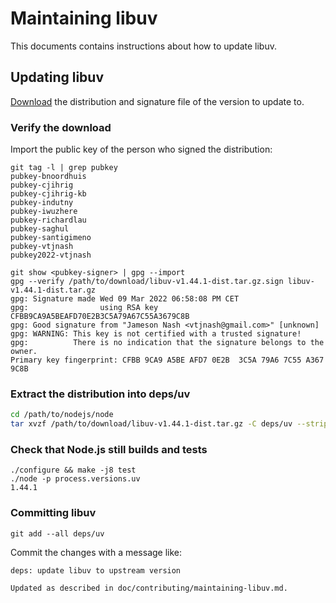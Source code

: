 # Maintaining libuv

This documents contains instructions about how to update libuv.

## Updating libuv

[Download](https://github.com/libuv/libuv/releases) the distribution and
signature file of the version to update to.

### Verify the download

Import the public key of the person who signed the distribution:

```console
git tag -l | grep pubkey
pubkey-bnoordhuis
pubkey-cjihrig
pubkey-cjihrig-kb
pubkey-indutny
pubkey-iwuzhere
pubkey-richardlau
pubkey-saghul
pubkey-santigimeno
pubkey-vtjnash
pubkey2022-vtjnash

git show <pubkey-signer> | gpg --import
gpg --verify /path/to/download/libuv-v1.44.1-dist.tar.gz.sign libuv-v1.44.1-dist.tar.gz
gpg: Signature made Wed 09 Mar 2022 06:58:08 PM CET
gpg:                using RSA key CFBB9CA9A5BEAFD70E2B3C5A79A67C55A3679C8B
gpg: Good signature from "Jameson Nash <vtjnash@gmail.com>" [unknown]
gpg: WARNING: This key is not certified with a trusted signature!
gpg:          There is no indication that the signature belongs to the owner.
Primary key fingerprint: CFBB 9CA9 A5BE AFD7 0E2B  3C5A 79A6 7C55 A367 9C8B
```

### Extract the distribution into deps/uv

```bash
cd /path/to/nodejs/node
tar xvzf /path/to/download/libuv-v1.44.1-dist.tar.gz -C deps/uv --strip 1
```

### Check that Node.js still builds and tests

```console
./configure && make -j8 test
./node -p process.versions.uv
1.44.1
```

### Committing libuv

```console
git add --all deps/uv
```

Commit the changes with a message like:

```text
deps: update libuv to upstream version

Updated as described in doc/contributing/maintaining-libuv.md.
```
